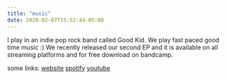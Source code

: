 ```yaml
---
title: "music"
date: 2020-02-07T15:52:44-05:00
---
```


I play in an indie pop rock band called Good Kid. We play fast paced good time music :) We recently released our second EP and it is available on all streaming platforms and for free download on bandcamp.

some links:
[website](http://goodkidofficial.com/)
[spotify](https://open.spotify.com/artist/38SKxCyfrmNWqWunb9wGHP)
[youtube](https://www.youtube.com/channel/UCW2QxqqE_j-utMTBq5Oh2fA)